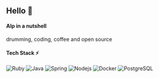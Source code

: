 ## Hello 👋

<!--
**aalpturkay/aalpturkay** is a ✨ _special_ ✨ repository because its `README.md` (this file) appears on your GitHub profile.

Here are some ideas to get you started:


- 🌱 I’m currently learning ...
- 👯 I’m looking to collaborate on ...
- 🤔 I’m looking for help with ...
- 💬 Ask me about ...
- 📫 How to reach me: ...
- 😄 Pronouns: ...
- ⚡ Fun fact: ...
-->

#### Alp in a nutshell
drumming, coding, coffee and open source

#### Tech Stack ⚡
![Ruby](https://img.shields.io/badge/-ruby-E34A86?style=flat-square&logo=ruby)
![Java](https://img.shields.io/badge/-java-E34A86?style=flat-square&logo=java)
![Spring](https://img.shields.io/badge/-spring-E34A86?style=flat-square&logo=spring)
![Nodejs](https://img.shields.io/badge/-Nodejs-black?style=flat-square&logo=Node.js)
![Docker](https://img.shields.io/badge/-Docker-black?style=flat-square&logo=docker)
![PostgreSQL](https://img.shields.io/badge/-PostgreSQL-336791?style=flat-square&logo=postgresql)
